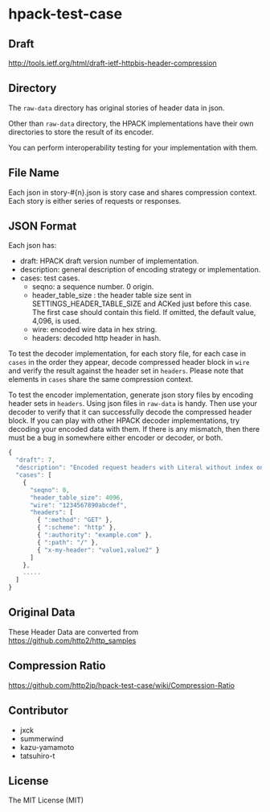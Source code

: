 # hpack-test-case

## Draft

http://tools.ietf.org/html/draft-ietf-httpbis-header-compression


## Directory

The ```raw-data``` directory has original stories of header data in
json.

Other than ```raw-data``` directory, the HPACK implementations have
their own directories to store the result of its encoder.

You can perform interoperability testing for your implementation with
them.

## File Name

Each json in story-#{n}.json is story case and shares compression
context. Each story is either series of requests or responses.

## JSON Format

Each json has:

- draft:   HPACK draft version number of implementation.
- description: general description of encoding strategy or implementation.
- cases:   test cases.
  - seqno: a sequence number. 0 origin.
   - header_table_size : the header table size sent in SETTINGS_HEADER_TABLE_SIZE and ACKed just before this case. The first case should contain this field. If omitted, the default value, 4,096, is used.
  - wire:    encoded wire data in hex string.
  - headers:  decoded http header in hash.

To test the decoder implementation, for each story file, for each case
in ```cases``` in the order they appear, decode compressed header
block in ```wire``` and verify the result against the header set in
```headers```. Please note that elements in ```cases``` share the same
compression context.

To test the encoder implementation, generate json story files by
encoding header sets in ```headers```. Using json files in
```raw-data``` is handy. Then use your decoder to verify that it can
successfully decode the compressed header block. If you can play with
other HPACK decoder implementations, try decoding your encoded data
with them. If there is any mismatch, then there must be a bug in
somewhere either encoder or decoder, or both.

```js
{
  "draft": 7,
  "description": "Encoded request headers with Literal without index only.",
  "cases": [
    {
      "seqno": 0,
      "header_table_size": 4096,
      "wire": "1234567890abcdef",
      "headers": [
        { ":method": "GET" },
        { ":scheme": "http" },
        { ":authority": "example.com" },
        { ":path": "/" },
        { "x-my-header": "value1,value2" }
      ]
    },
    .....
  ]
}
```

## Original Data

These Header Data are converted from https://github.com/http2/http_samples


## Compression Ratio

https://github.com/http2jp/hpack-test-case/wiki/Compression-Ratio


## Contributor

- jxck
- summerwind
- kazu-yamamoto
- tatsuhiro-t


## License

The MIT License (MIT)
